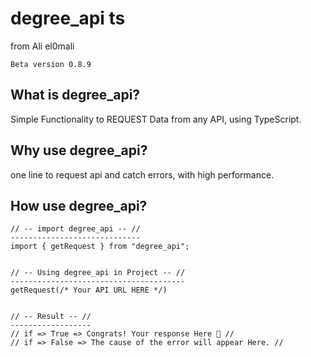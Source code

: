 # degree_api ts
from Ali el0mali
```
Beta version 0.8.9
```

## What is degree_api?
Simple Functionality to REQUEST Data from any API, using TypeScript.

## Why use degree_api?
one line to request api and catch errors, 
with high performance.

## How use degree_api?

```
// -- import degree_api -- //
-----------------------------
import { getRequest } from "degree_api";


// -- Using degree_api in Project -- //
---------------------------------------
getRequest(/* Your API URL HERE */)


// -- Result -- //
------------------
// if => True => Congrats! Your response Here 👏 //
// if => False => The cause of the error will appear Here. //
```
